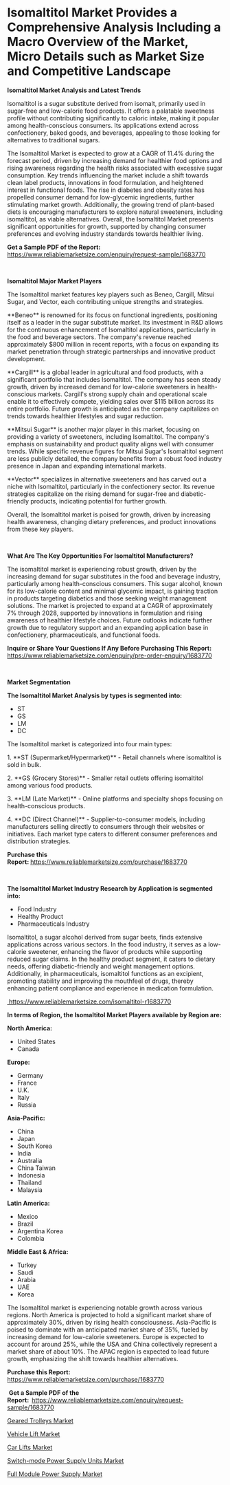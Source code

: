 <p><h1>Isomaltitol Market Provides a Comprehensive Analysis Including a Macro Overview of the Market, Micro Details such as Market Size and Competitive Landscape</h1></p><p><strong>Isomaltitol Market Analysis and Latest Trends</strong></p>
<p><p>Isomaltitol is a sugar substitute derived from isomalt, primarily used in sugar-free and low-calorie food products. It offers a palatable sweetness profile without contributing significantly to caloric intake, making it popular among health-conscious consumers. Its applications extend across confectionery, baked goods, and beverages, appealing to those looking for alternatives to traditional sugars.</p><p>The Isomaltitol Market is expected to grow at a CAGR of 11.4% during the forecast period, driven by increasing demand for healthier food options and rising awareness regarding the health risks associated with excessive sugar consumption. Key trends influencing the market include a shift towards clean label products, innovations in food formulation, and heightened interest in functional foods. The rise in diabetes and obesity rates has propelled consumer demand for low-glycemic ingredients, further stimulating market growth. Additionally, the growing trend of plant-based diets is encouraging manufacturers to explore natural sweeteners, including isomaltitol, as viable alternatives. Overall, the Isomaltitol Market presents significant opportunities for growth, supported by changing consumer preferences and evolving industry standards towards healthier living.</p></p>
<p><strong>Get a Sample PDF of the Report:&nbsp;</strong> <a href="https://www.reliablemarketsize.com/enquiry/request-sample/1683770?utm_campaign=1133&utm_medium=2&utm_source=Github&utm_content=ia&utm_term=15102024&utm_id=isomaltitol">https://www.reliablemarketsize.com/enquiry/request-sample/1683770</a></p>
<p>&nbsp;</p>
<p><strong>Isomaltitol Major Market Players</strong></p>
<p><p>The Isomaltitol market features key players such as Beneo, Cargill, Mitsui Sugar, and Vector, each contributing unique strengths and strategies. </p><p>**Beneo** is renowned for its focus on functional ingredients, positioning itself as a leader in the sugar substitute market. Its investment in R&D allows for the continuous enhancement of Isomaltitol applications, particularly in the food and beverage sectors. The company's revenue reached approximately $800 million in recent reports, with a focus on expanding its market penetration through strategic partnerships and innovative product development.</p><p>**Cargill** is a global leader in agricultural and food products, with a significant portfolio that includes Isomaltitol. The company has seen steady growth, driven by increased demand for low-calorie sweeteners in health-conscious markets. Cargill's strong supply chain and operational scale enable it to effectively compete, yielding sales over $115 billion across its entire portfolio. Future growth is anticipated as the company capitalizes on trends towards healthier lifestyles and sugar reduction.</p><p>**Mitsui Sugar** is another major player in this market, focusing on providing a variety of sweeteners, including Isomaltitol. The company's emphasis on sustainability and product quality aligns well with consumer trends. While specific revenue figures for Mitsui Sugar's Isomaltitol segment are less publicly detailed, the company benefits from a robust food industry presence in Japan and expanding international markets.</p><p>**Vector** specializes in alternative sweeteners and has carved out a niche with Isomaltitol, particularly in the confectionery sector. Its revenue strategies capitalize on the rising demand for sugar-free and diabetic-friendly products, indicating potential for further growth.</p><p>Overall, the Isomaltitol market is poised for growth, driven by increasing health awareness, changing dietary preferences, and product innovations from these key players.</p></p>
<p>&nbsp;</p>
<p><strong>What Are The Key Opportunities For Isomaltitol Manufacturers?</strong></p>
<p><p>The isomaltitol market is experiencing robust growth, driven by the increasing demand for sugar substitutes in the food and beverage industry, particularly among health-conscious consumers. This sugar alcohol, known for its low-calorie content and minimal glycemic impact, is gaining traction in products targeting diabetics and those seeking weight management solutions. The market is projected to expand at a CAGR of approximately 7% through 2028, supported by innovations in formulation and rising awareness of healthier lifestyle choices. Future outlooks indicate further growth due to regulatory support and an expanding application base in confectionery, pharmaceuticals, and functional foods.</p></p>
<p><strong>Inquire or Share Your Questions If Any Before Purchasing This Report:</strong> <a href="https://www.reliablemarketsize.com/enquiry/pre-order-enquiry/1683770?utm_campaign=1133&utm_medium=2&utm_source=Github&utm_content=ia&utm_term=15102024&utm_id=isomaltitol">https://www.reliablemarketsize.com/enquiry/pre-order-enquiry/1683770</a></p>
<p>&nbsp;</p>
<p><strong>Market Segmentation</strong></p>
<p><strong>The Isomaltitol Market Analysis by types is segmented into:</strong></p>
<p><ul><li>ST</li><li>GS</li><li>LM</li><li>DC</li></ul></p>
<p><p>The Isomaltitol market is categorized into four main types: </p><p>1. **ST (Supermarket/Hypermarket)** - Retail channels where isomaltitol is sold in bulk.</p><p>2. **GS (Grocery Stores)** - Smaller retail outlets offering isomaltitol among various food products.</p><p>3. **LM (Late Market)** - Online platforms and specialty shops focusing on health-conscious products.</p><p>4. **DC (Direct Channel)** - Supplier-to-consumer models, including manufacturers selling directly to consumers through their websites or initiatives. Each market type caters to different consumer preferences and distribution strategies.</p></p>
<p><strong>Purchase this Report:&nbsp;</strong><a href="https://www.reliablemarketsize.com/purchase/1683770?utm_campaign=1133&utm_medium=2&utm_source=Github&utm_content=ia&utm_term=15102024&utm_id=isomaltitol">https://www.reliablemarketsize.com/purchase/1683770</a></p>
<p>&nbsp;</p>
<p><strong>The Isomaltitol Market Industry Research by Application is segmented into:</strong></p>
<p><ul><li>Food Industry</li><li>Healthy Product</li><li>Pharmaceuticals Industry</li></ul></p>
<p><p>Isomaltitol, a sugar alcohol derived from sugar beets, finds extensive applications across various sectors. In the food industry, it serves as a low-calorie sweetener, enhancing the flavor of products while supporting reduced sugar claims. In the healthy product segment, it caters to dietary needs, offering diabetic-friendly and weight management options. Additionally, in pharmaceuticals, isomaltitol functions as an excipient, promoting stability and improving the mouthfeel of drugs, thereby enhancing patient compliance and experience in medication formulation.</p></p>
<p><a href="https://www.reliablemarketsize.com/isomaltitol-r1683770?utm_campaign=1133&utm_medium=2&utm_source=Github&utm_content=ia&utm_term=15102024&utm_id=isomaltitol">&nbsp;https://www.reliablemarketsize.com/isomaltitol-r1683770</a></p>
<p><strong>In terms of Region, the Isomaltitol Market Players available by Region are:</strong></p>
<p>
    <p> <strong> North America: </strong>
        <ul>
            <li>United States</li>
            <li>Canada</li>
        </ul>
        </p> 
    <p> <strong> Europe: </strong>
        <ul>
            <li>Germany</li>
            <li>France</li>
            <li>U.K.</li>
            <li>Italy</li>
            <li>Russia</li>
        </ul>
        </p> 
    <p> <strong> Asia-Pacific: </strong>
        <ul>
            <li>China</li>
            <li>Japan</li>
            <li>South Korea</li>
            <li>India</li>
            <li>Australia</li>
            <li>China Taiwan</li>
            <li>Indonesia</li>
            <li>Thailand</li>
            <li>Malaysia</li>
        </ul>
        </p> 
    <p> <strong> Latin America: </strong>
        <ul>
            <li>Mexico</li>
            <li>Brazil</li>
            <li>Argentina Korea</li>
            <li>Colombia</li>
        </ul>
        </p> 
    <p> <strong> Middle East & Africa: </strong>
        <ul>
            <li>Turkey</li>
            <li>Saudi</li>
            <li>Arabia</li>
            <li>UAE</li>
            <li>Korea</li>
        </ul>
    </p>
    </p>
<p><p>The Isomaltitol market is experiencing notable growth across various regions. North America is projected to hold a significant market share of approximately 30%, driven by rising health consciousness. Asia-Pacific is poised to dominate with an anticipated market share of 35%, fueled by increasing demand for low-calorie sweeteners. Europe is expected to account for around 25%, while the USA and China collectively represent a market share of about 10%. The APAC region is expected to lead future growth, emphasizing the shift towards healthier alternatives.</p></p>
<p><strong>Purchase this Report: </strong><a href="https://www.reliablemarketsize.com/purchase/1683770?utm_campaign=1133&utm_medium=2&utm_source=Github&utm_content=ia&utm_term=15102024&utm_id=isomaltitol">https://www.reliablemarketsize.com/purchase/1683770</a></p>
<p>&nbsp;<strong>Get a Sample PDF of the Report:&nbsp;&nbsp;</strong><a href="https://www.reliablemarketsize.com/enquiry/request-sample/1683770?utm_campaign=1133&utm_medium=2&utm_source=Github&utm_content=ia&utm_term=15102024&utm_id=isomaltitol">https://www.reliablemarketsize.com/enquiry/request-sample/1683770</a></p>
<p><strong></strong></p>
<p><p><a href="https://www.linkedin.com/pulse/regulatory-landscape-its-influence-global-geared-trolleys-market-udf5f?trk=public_post_embed_feed-article-content&utm_campaign=1133&utm_medium=2&utm_source=Github&utm_content=ia&utm_term=15102024&utm_id=isomaltitol">Geared Trolleys Market</a></p><p><a href="https://github.com/janelbaub6/Market-Research-Report-List-1/blob/main/vehicle-lift-market.md?utm_campaign=1133&utm_medium=2&utm_source=Github&utm_content=ia&utm_term=15102024&utm_id=isomaltitol">Vehicle Lift Market</a></p><p><a href="https://github.com/maegansw4/Market-Research-Report-List-1/blob/main/car-lifts-market.md?utm_campaign=1133&utm_medium=2&utm_source=Github&utm_content=ia&utm_term=15102024&utm_id=isomaltitol">Car Lifts Market</a></p><p><a href="https://www.linkedin.com/pulse/switch-mode-power-supply-units-market-industry-landscape-growth-ss48f?trk=public_post_embed_feed-article-content&utm_campaign=1133&utm_medium=2&utm_source=Github&utm_content=ia&utm_term=15102024&utm_id=isomaltitol">Switch-mode Power Supply Units Market</a></p><p><a href="https://www.linkedin.com/pulse/full-module-power-supply-market-opportunities-emerging-global-qjwpe?utm_campaign=1133&utm_medium=2&utm_source=Github&utm_content=ia&utm_term=15102024&utm_id=isomaltitol">Full Module Power Supply Market</a></p></p>